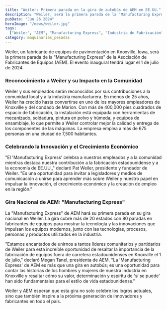 ```yaml
---
title: "Weiler: Primera parada en la gira de autobús de AEM en EE.UU."
description: "Weiler, será la primera parada de la 'Manufacturing Express' de la Asociación de Fabricantes de Equipos (AEM). El evento inaugural se llevará a cabo el 1 de julio de 2024."
pubDate: "Jun 26 2024"
heroImage: "/news/weiler.jpg"
tags:
  ["Weiler", "AEM", "Manufacturing Express", "Industria de Fabricación", "Innovación"]
category: maquinarias_pesadas
---
```


Weiler, un fabricante de equipos de pavimentación en Knoxville, Iowa, será la primera parada de la "Manufacturing Express" de la Asociación de Fabricantes de Equipos (AEM). El evento inaugural tendrá lugar el 1 de julio de 2024.

### Reconocimiento a Weiler y su Impacto en la Comunidad

Weiler y sus empleados serán reconocidos por sus contribuciones a la comunidad local y a la industria manufacturera. En menos de 25 años, Weiler ha crecido hasta convertirse en uno de los mayores empleadores de Knoxville y del condado de Marion. Con más de 400,000 pies cuadrados de espacio de fabricación, la instalación está equipada con herramientas de mecanizado, soldadura, pintura en polvo y húmeda, y equipos de ensamblaje, lo que permite a Weiler controlar mejor la calidad y entrega de los componentes de las máquinas. La empresa emplea a más de 675 personas en una ciudad de 7,500 habitantes.

### Celebrando la Innovación y el Crecimiento Económico

"El 'Manufacturing Express' celebra a nuestros empleados y a la comunidad mientras destaca nuestra contribución a la fabricación estadounidense y a la economía de EE.UU.," declaró Pat Weiler, presidente y fundador de Weiler. "Es una oportunidad para invitar a legisladores y medios de comunicación a unirse para aprender más sobre Weiler y nuestro papel en impulsar la innovación, el crecimiento económico y la creación de empleo en la región."

### Gira Nacional de AEM: "Manufacturing Express"

La "Manufacturing Express" de AEM hará su primera parada en su gira nacional en Weiler. La gira cubre más de 20 estados con 80 paradas en fabricantes de equipos para mostrar la tecnología y las innovaciones que impulsan los equipos modernos, junto con las tecnologías, procesos, personas y productos utilizados en la industria.

"Estamos encantados de unirnos a tantos líderes comunitarios y partidarios de Weiler para esta increíble oportunidad de resaltar la importancia de la fabricación de equipos fuera de carretera estadounidenses en Knoxville el 1 de julio," declaró Megan Tanel, presidenta de AEM. "La 'Manufacturing Express' de AEM es más que una gira en autobús; es una oportunidad para contar las historias de los hombres y mujeres de nuestra industria en Knoxville y resaltar cómo su valor, determinación y espíritu de 'sí se puede' han sido fundamentales para el estilo de vida estadounidense."

Weiler y AEM esperan que esta gira no solo celebre los logros actuales, sino que también inspire a la próxima generación de innovadores y fabricantes en todo el país.
